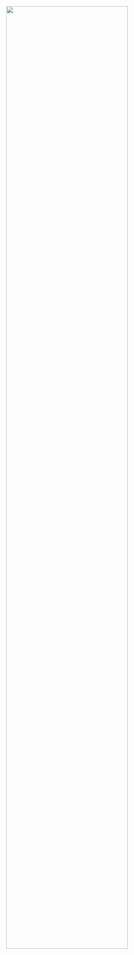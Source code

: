 <p align="center">
  <img width="80%" src="https://github.com/fawlts/.github/blob/main/img/logo-extended-black.png">
</p>
